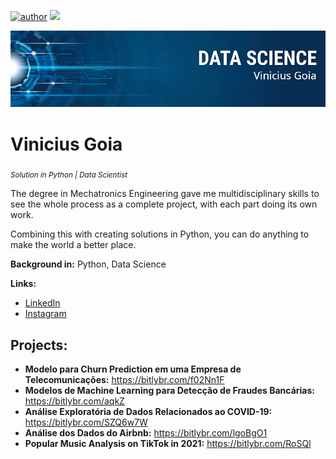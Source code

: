 [![author](https://img.shields.io/badge/author-viniciusgoia-red.svg)](https://br.linkedin.com/in/vinicius-goia-75a403234) [![](https://img.shields.io/badge/python-blue.svg)](https://www.python.org/)

<p align="center">
  <img src="banner2.png" >
</p>

# Vinicius Goia
<sub>*Solution in Python | Data Scientist*</sub>

The degree in Mechatronics Engineering gave me multidisciplinary skills to see the whole process as a complete project, with each part doing its own work.

Combining this with creating solutions in Python, you can do anything to make the world a better place.


**Background in:** Python, Data Science

**Links:**
* [LinkedIn](https://br.linkedin.com/in/vinicius-goia-75a403234)
* [Instagram](https://www.instagram.com/viniciusgoia/)



## Projects:

* **Modelo para Churn Prediction em uma Empresa de Telecomunicações:** https://bitlybr.com/f02Nn1F
* **Modelos de Machine Learning para Detecção de Fraudes Bancárias:** https://bitlybr.com/aqkZ
* **Análise Exploratória de Dados Relacionados ao COVID-19:** https://bitlybr.com/SZQ6w7W
* **Análise dos Dados do Airbnb:** https://bitlybr.com/lgoBgO1
* **Popular Music Analysis on TikTok in 2021:** https://bitlybr.com/RoSQl
                                              
